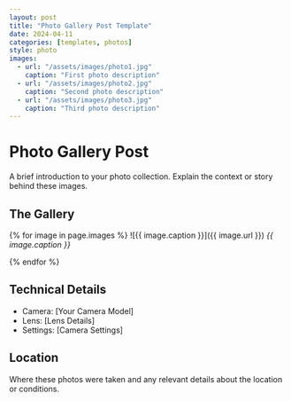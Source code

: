 ```yaml
---
layout: post
title: "Photo Gallery Post Template"
date: 2024-04-11
categories: [templates, photos]
style: photo
images:
  - url: "/assets/images/photo1.jpg"
    caption: "First photo description"
  - url: "/assets/images/photo2.jpg"
    caption: "Second photo description"
  - url: "/assets/images/photo3.jpg"
    caption: "Third photo description"
---
```


# Photo Gallery Post

A brief introduction to your photo collection. Explain the context or story behind these images.

## The Gallery

{% for image in page.images %}
![{{ image.caption }}]({{ image.url }})
*{{ image.caption }}*

{% endfor %}

## Technical Details

- Camera: [Your Camera Model]
- Lens: [Lens Details]
- Settings: [Camera Settings]

## Location

Where these photos were taken and any relevant details about the location or conditions. 